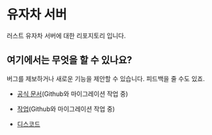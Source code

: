 # 유자차 서버
러스트 유자차 서버에 대한 리포지토리 입니다.

## 여기에서는 무엇을 할 수 있나요?
버그를 제보하거나 새로운 기능을 제안할 수 있습니다. 피드백을 줄 수도 있죠.

* [공식 문서](https://everee.gitbook.io/yujachaserver)(Github와 마이그레이션 작업 중)

* [작업](https://everee.notion.site/85edcce4d44c45fbba28e93883bff801)(Github와 마이그레이션 작업 중)

* [디스코드](https://discord.gg/gQRXVp6z8Y)
